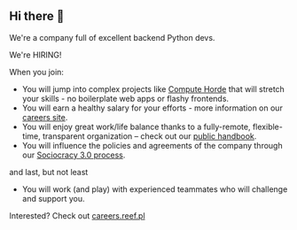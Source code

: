 ## Hi there 🐍

We're a company full of excellent backend Python devs.

We're HIRING!

When you join:

- You will jump into complex projects like [Compute Horde](https://github.com/backend-developers-ltd/ComputeHorde) that will stretch your skills - no boilerplate web apps or flashy frontends.
- You will earn a healthy salary for your efforts - more information on our [careers site](https://careers.reef.pl/).
- You will enjoy great work/life balance thanks to a fully-remote, flexible-time, transparent organization – check out our [public handbook](https://github.com/reef-technologies/handbook).
- You will influence the policies and agreements of the company through our [Sociocracy 3.0 process](https://www.sociocracyforall.org/sociocracy/).

and last, but not least

- You will work (and play) with experienced teammates who will challenge and support you.

Interested? Check out [careers.reef.pl](https://careers.reef.pl/)
